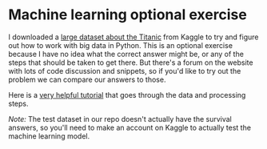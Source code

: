 # Machine learning optional exercise

I downloaded a [large dataset about the Titanic](https://www.kaggle.com/c/titanic) from Kaggle to try and figure out how to work with big data in Python. This is an optional exercise because I have no idea what the correct answer might be, or any of the steps that should be taken to get there. But there's a forum on the website with lots of code discussion and snippets, so if you'd like to try out the problem we can compare our answers to those. 

Here is a [very helpful tutorial](https://www.kaggle.com/ash316/eda-to-prediction-dietanic) that goes through the data and processing steps.

*Note:* The test dataset in our repo doesn't actually have the survival answers, so you'll need to make an account on Kaggle to actually test the machine learning model. 